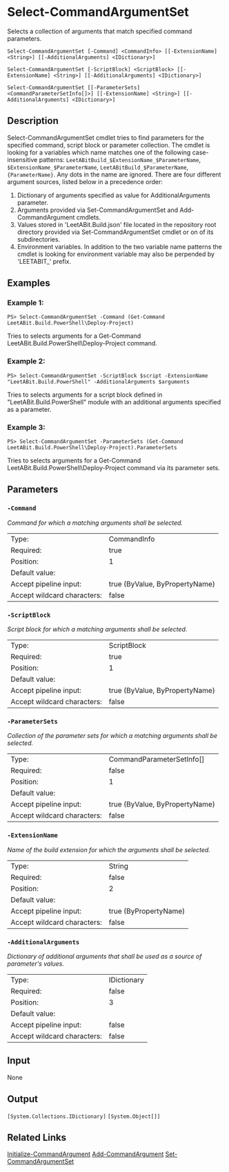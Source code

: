 # Select-CommandArgumentSet
Selects a collection of arguments that match specified command parameters.

```Select-CommandArgumentSet [-Command] <CommandInfo> [[-ExtensionName] <String>] [[-AdditionalArguments] <IDictionary>]```

```Select-CommandArgumentSet [-ScriptBlock] <ScriptBlock> [[-ExtensionName] <String>] [[-AdditionalArguments] <IDictionary>]```

```Select-CommandArgumentSet [[-ParameterSets] <CommandParameterSetInfo[]>] [[-ExtensionName] <String>] [[-AdditionalArguments] <IDictionary>]```

## Description

Select-CommandArgumentSet cmdlet tries to find parameters for the specified command, script block or parameter collection. The cmdlet is looking for a variables which name matches one of the following case-insensitive patterns: `LeetABitBuild_$ExtensionName_$ParameterName`, `$ExtensionName_$ParameterName`, `LeetABitBuild_$ParameterName`, `{ParameterName}`. Any dots in the name are ignored. There are four different argument sources, listed below in a precedence order:
1. Dictionary of arguments specified as value for AdditionalArguments parameter.
2. Arguments provided via Set-CommandArgumentSet and Add-CommandArgument cmdlets.
3. Values stored in 'LeetABit.Build.json' file located in the repository root directory provided via Set-CommandArgumentSet cmdlet or on of its subdirectories.
4. Environment variables. In addition to the two variable name patterns the cmdlet is looking for environment variable may also be perpended by 'LEETABIT_' prefix.

## Examples
### Example 1:
```PS> Select-CommandArgumentSet -Command (Get-Command LeetABit.Build.PowerShell\Deploy-Project)```

Tries to selects arguments for a Get-Command LeetABit.Build.PowerShell\Deploy-Project command.

### Example 2:
```PS> Select-CommandArgumentSet -ScriptBlock $script -ExtensionName "LeetABit.Build.PowerShell" -AdditionalArguments $arguments```

Tries to selects arguments for a script block defined in "LeetABit.Build.PowerShell" module with an additional arguments specified as a parameter.

### Example 3:
```PS> Select-CommandArgumentSet -ParameterSets (Get-Command LeetABit.Build.PowerShell\Deploy-Project).ParameterSets```

Tries to selects arguments for a Get-Command LeetABit.Build.PowerShell\Deploy-Project command via its parameter sets.

## Parameters
### ```-Command```

*Command for which a matching arguments shall be selected.*

<table>
  <tr><td>Type:</td><td>CommandInfo</td></tr>
  <tr><td>Required:</td><td>true</td></tr>
  <tr><td>Position:</td><td>1</td></tr>
  <tr><td>Default value:</td><td></td></tr>
  <tr><td>Accept pipeline input:</td><td>true (ByValue, ByPropertyName)</td></tr>
  <tr><td>Accept wildcard characters:</td><td>false</td></tr>
</table>

### ```-ScriptBlock```

*Script block for which a matching arguments shall be selected.*

<table>
  <tr><td>Type:</td><td>ScriptBlock</td></tr>
  <tr><td>Required:</td><td>true</td></tr>
  <tr><td>Position:</td><td>1</td></tr>
  <tr><td>Default value:</td><td></td></tr>
  <tr><td>Accept pipeline input:</td><td>true (ByValue, ByPropertyName)</td></tr>
  <tr><td>Accept wildcard characters:</td><td>false</td></tr>
</table>

### ```-ParameterSets```

*Collection of the parameter sets for which a matching arguments shall be selected.*

<table>
  <tr><td>Type:</td><td>CommandParameterSetInfo[]</td></tr>
  <tr><td>Required:</td><td>false</td></tr>
  <tr><td>Position:</td><td>1</td></tr>
  <tr><td>Default value:</td><td></td></tr>
  <tr><td>Accept pipeline input:</td><td>true (ByValue, ByPropertyName)</td></tr>
  <tr><td>Accept wildcard characters:</td><td>false</td></tr>
</table>

### ```-ExtensionName```

*Name of the build extension for which the arguments shall be selected.*

<table>
  <tr><td>Type:</td><td>String</td></tr>
  <tr><td>Required:</td><td>false</td></tr>
  <tr><td>Position:</td><td>2</td></tr>
  <tr><td>Default value:</td><td></td></tr>
  <tr><td>Accept pipeline input:</td><td>true (ByPropertyName)</td></tr>
  <tr><td>Accept wildcard characters:</td><td>false</td></tr>
</table>

### ```-AdditionalArguments```

*Dictionary of additional arguments that shall be used as a source of parameter's values.*

<table>
  <tr><td>Type:</td><td>IDictionary</td></tr>
  <tr><td>Required:</td><td>false</td></tr>
  <tr><td>Position:</td><td>3</td></tr>
  <tr><td>Default value:</td><td></td></tr>
  <tr><td>Accept pipeline input:</td><td>false</td></tr>
  <tr><td>Accept wildcard characters:</td><td>false</td></tr>
</table>

## Input
None

## Output
```[System.Collections.IDictionary]```
```[System.Object[]]```

## Related Links
[Initialize-CommandArgument](../Initialize-CommandArgument.md)
[Add-CommandArgument](../Add-CommandArgument.md)
[Set-CommandArgumentSet](../Set-CommandArgumentSet.md)
